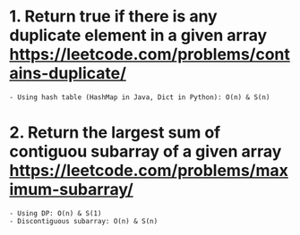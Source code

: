 # 1. Return true if there is any duplicate element in a given array  https://leetcode.com/problems/contains-duplicate/
	- Using hash table (HashMap in Java, Dict in Python): O(n) & S(n)

# 2. Return the largest sum of **contiguou** subarray of a given array https://leetcode.com/problems/maximum-subarray/ 
	- Using DP: O(n) & S(1)  
	- Discontiguous subarray: O(n) & S(n)
